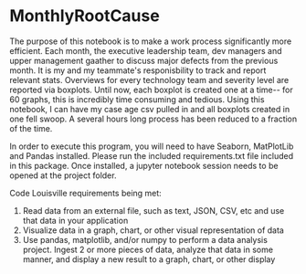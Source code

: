 # MonthlyRootCause

The purpose of this notebook is to make a work process significantly more efficient. Each month, the executive leadership team, dev managers and upper management gaather to discuss major defects from the previous month. It is my and my teammate's responisbility to track and report relevant stats. Overviews for every technology team and severity level are reported via boxplots. Until now, each boxplot is created one at a time-- for 60 graphs, this is incredibly time consuming and tedious. Using this notebook, I can have my case age csv pulled in and all boxplots created in one fell swoop. A several hours long process has been reduced to a fraction of the time.

In order to execute this program, you will need to have Seaborn, MatPlotLib and Pandas installed. Please run the included requirements.txt file included in this package. Once installed, a jupyter notebook session needs to be opened at the project folder.



Code Louisville requirements being met:
1) Read data from an external file, such as text, JSON, CSV, etc and use that data in your application
2) Visualize data in a graph, chart, or other visual representation of data
3) Use pandas, matplotlib, and/or numpy to perform a data analysis project. Ingest 2 or more pieces of data, analyze that data in some manner, and display a new result to a graph, chart, or other display



